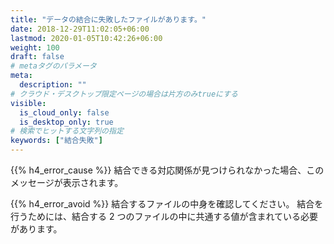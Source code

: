 ```yaml
---
title: "データの結合に失敗したファイルがあります。"
date: 2018-12-29T11:02:05+06:00
lastmod: 2020-01-05T10:42:26+06:00
weight: 100
draft: false
# metaタグのパラメータ
meta:
  description: ""
# クラウド・デスクトップ限定ページの場合は片方のみtrueにする
visible:
  is_cloud_only: false
  is_desktop_only: true
# 検索でヒットする文字列の指定
keywords: ["結合失敗"]
---
```


{{% h4_error_cause %}}
結合できる対応関係が見つけられなかった場合、このメッセージが表示されます。

{{% h4_error_avoid %}}
結合するファイルの中身を確認してください。
結合を行うためには、結合する 2 つのファイルの中に共通する値が含まれている必要があります。
